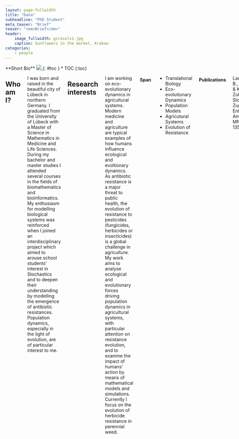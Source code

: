 ```yaml
---
layout: page-fullwidth
title: "Dana"
subheadline: "PhD Student"
meta_teaser: "Brief"
teaser: "<em>Brief</em>"
header:
    image_fullwidth: girasols1.jpg
    caption: Sunflowers in the market, Krakow
categories:
    - people
---
```

<!--more-->

<div class="row">
<div class="medium-4 medium-push-8 columns" markdown="1">
<div class="panel radius" markdown="1">
**Short Bio**
<a class="th [radius]" href="{{ site.url }}/images/DeptPic.jpg">
<img src="{{ site.url }}/images/dana.jpg">
</a>
{: #toc }
*  TOC
{:toc}
</div>
</div><!-- /.medium-4.columns -->



<div class="medium-8 medium-pull-4 columns" markdown="1">



## Who am I?

I was born and raised in the beautiful city of Lübeck in northern Germany. 
I graduated from the University of Lübeck with a Master of Science in Mathematics in Medicine and Life Sciences. During my bachelor and master studies I attended several courses in the fields of biomathematics and bioinformatics. My enthusiasm for modelling biological systems was reinforced when I joined an interdisciplinary project which aimed to arouse school students' interest in Stochastics and to deepen their understanding by modelling the emergence of antibiotic resistances. Population dynamics, especially in the light of evolution, are of particular interest to me.


## Research interests

I am working on eco-evolutionary dynamics in agricultural systems. 
Modern medicine and agriculture are typical examples of how humans influence ecological and evoltionary dynamics. 
As antibiotic resistance is a major threat to public health, the evolution of resistance to pesticides (fungicides, herbicides or insecticides) is a global challenge in agriculture. 
My work aims to analyse ecological and evolutionary forces driving population dynamics in agricultural systems, with particular attention on resistance evolution, and to examine the impact of humans' action  by means of mathematical models and simulations.
Currently I focus on the evolution of herbicide resistance in perennial weed. 


#### Span

* Translational Biology
* Eco-evolutionary Dynamics 
* Population Models
* Agricutural Systems
* Evolution of Resistance


#### Publications

Lauenroth, D., Bender, B., Boie, S., Kunze, B. & Keller, K., 2020. Der Zufall schlägt zu - Stochastischer Zugang zur Entstehung von Antibiotikaresistenzen. MNU Journal, 73, 129–135.

## Links

[Email](mailto:lauenroth@evolbio.mpg.de)


